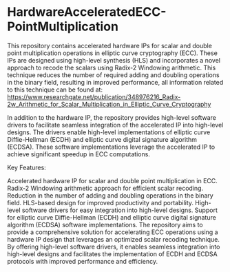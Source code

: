 # HardwareAcceleratedECC-PointMultiplication
This repository contains accelerated hardware IPs for scalar and double point multiplication operations in elliptic curve cryptography (ECC). These IPs are designed using high-level synthesis (HLS) and incorporates a novel approach to recode the scalars using Radix-2 Windowing arithmetic. This technique reduces the number of required adding and doubling operations in the binary field, resulting in improved performance, all information related to this technique can be found at: https://www.researchgate.net/publication/348976216_Radix-2w_Arithmetic_for_Scalar_Multiplication_in_Elliptic_Curve_Cryptography

In addition to the hardware IP, the repository provides high-level software drivers to facilitate seamless integration of the accelerated IP into high-level designs. The drivers enable high-level implementations of elliptic curve Diffie-Hellman (ECDH) and elliptic curve digital signature algorithm (ECDSA). These software implementations leverage the accelerated IP to achieve significant speedup in ECC computations.

Key Features:

Accelerated hardware IP for scalar and double point multiplication in ECC.
Radix-2 Windowing arithmetic approach for efficient scalar recoding.
Reduction in the number of adding and doubling operations in the binary field.
HLS-based design for improved productivity and portability.
High-level software drivers for easy integration into high-level designs.
Support for elliptic curve Diffie-Hellman (ECDH) and elliptic curve digital signature algorithm (ECDSA) software implementations.
The repository aims to provide a comprehensive solution for accelerating ECC operations using a hardware IP design that leverages an optimized scalar recoding technique. By offering high-level software drivers, it enables seamless integration into high-level designs and facilitates the implementation of ECDH and ECDSA protocols with improved performance and efficiency.
